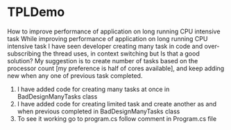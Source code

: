 # TPLDemo
How to improve performance of application on long running CPU intensive task
While improving performance of application on long running CPU intensive task I have seen developer creating many task in code and 
over-subscribing the thread uses, in context switching but Is that a good solution? 
My suggestion is to create number of tasks based on the processor count [my preference is half of cores available], 
and keep adding new when any one of previous task completed. 

1. I have added code for creating many tasks at once in BadDesignManyTasks class
2. I have added code for creating limited task and create another as and when previous completed in BadDesignManyTasks class
3. To see it working go to program.cs follow comment in Program.cs file
            
